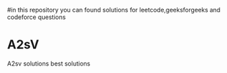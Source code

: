 #in this repository you can found solutions for leetcode,geeksforgeeks and codeforce questions


# A2sV
A2sv solutions
best solutions
